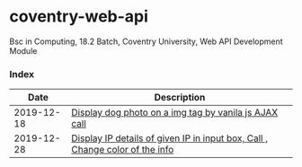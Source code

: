 # coventry-web-api
Bsc in Computing, 18.2 Batch, Coventry University, Web API Development Module

### Index
| Date       | Description  |
| ---------- | ------------ |
| 2019-12-18 |[Display dog photo on a img tag by vanila js AJAX call][exercice1] |
| 2019-12-28 |[Display IP details of given IP in input box, Call , Change color of the info][exercice1] |

[exercice1]: <https://github.com/pradeep-sanjaya/coventry-web-api/tree/master/exercise1>
